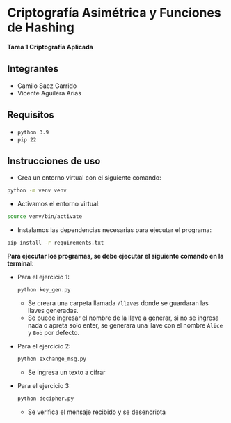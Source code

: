 # Criptografía Asimétrica y Funciones de Hashing

**Tarea 1 Criptografía Aplicada**

## Integrantes

- Camilo Saez Garrido
- Vicente Aguilera Arias

## Requisitos

- `python 3.9 `
- `pip 22`

## Instrucciones de uso

- Crea un entorno virtual con el siguiente comando:

```bash
python -m venv venv
```

- Activamos el entorno virtual:

```bash
source venv/bin/activate
```

- Instalamos las dependencias necesarias para ejecutar el programa:

```bash
pip install -r requirements.txt
```

**Para ejecutar los programas, se debe ejecutar el siguiente comando en la terminal**:

- Para el ejercicio 1:

  ```bash
  python key_gen.py
  ```

  - Se creara una carpeta llamada `/llaves` donde se guardaran las llaves generadas.
  - Se puede ingresar el nombre de la llave a generar, si no se ingresa nada o apreta solo enter, se generara una llave con el nombre `Alice` y `Bob` por defecto.

- Para el ejercicio 2:

  ```bash
  python exchange_msg.py
  ```

  - Se ingresa un texto a cifrar

- Para el ejercicio 3:
  ```bash
  python decipher.py
  ```
  - Se verifica el mensaje recibido y se desencripta

